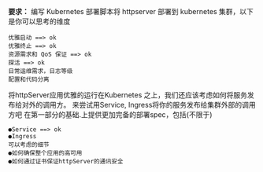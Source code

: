 **要求：**
编写 Kubernetes 部署脚本将 httpserver 部署到 kubernetes 集群，以下是你可以思考的维度
```
优雅启动 ==> ok
优雅终止 ==> ok
资源需求和 QoS 保证 ==> ok
探活 ==> ok
日常运维需求，日志等级
配置和代码分离
```
将httpServer应用优雅的运行在Kubernetes 之上，我们还应该考虑如何将服务发布给对外的调用方。
来尝试用Service, Ingress将你的服务发布给集群外部的调用方吧
在第一部分的基础.上提供更加完备的部署spec，包括(不限于)
```
●Service ==> ok
●Ingress 
可以考虑的细节
●如何确保整个应用的高可用
●如何通过证书保证httpServer的通讯安全
```
